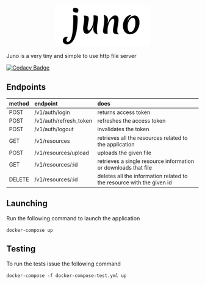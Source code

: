 <p align="center">
  <img src="./.assets/juno.png" alt="juno logo" width="250px"/>
</p>

Juno is a very tiny and simple to use http file server

[![Codacy Badge](https://app.codacy.com/project/badge/Grade/ec36623bbeee4ed5a51b0758bc4dc215)](https://www.codacy.com/manual/MensurOwary/juno?utm_source=github.com&amp;utm_medium=referral&amp;utm_content=MensurOwary/juno&amp;utm_campaign=Badge_Grade)

## Endpoints

| method    | endpoint                  | does                                                                      |
|:---       |:---                       | :---                                                                      |
|POST       |/v1/auth/login             | returns access token                                                      |
|POST       |/v1/auth/refresh_token     | refreshes the access token                                                |
|POST       |/v1/auth/logout            | invalidates the token                                                     |
|GET        |/v1/resources              | retrieves all the resources related to the application                    |
|POST       |/v1/resources/upload       | uploads the given file                                                    |
|GET        |/v1/resources/:id          | retrieves a single resource information or downloads that file            |
|DELETE     |/v1/resources/:id          | deletes all the information related to the resource with the given id     |

## Launching

Run the following command to launch the application

```shell script
docker-compose up
```

## Testing

To run the tests issue the following command

```shell script
docker-compose -f docker-compose-test.yml up
```